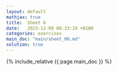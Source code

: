 ```yaml
---
layout: default
mathjax: true
title:  Sheet 6
date:   2023-12-09 08:33:19 +0100
categories: exercises 
main_doc: "main/sheet_06.md"
solution: true
---
```




{% include_relative {{ page.main_doc }} %}